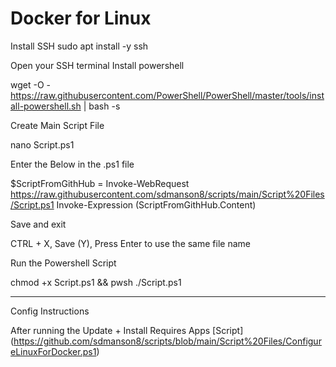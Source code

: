 # Docker for Linux 

Install SSH 
sudo apt install -y ssh

Open your SSH terminal
Install powershell

wget -O - https://raw.githubusercontent.com/PowerShell/PowerShell/master/tools/install-powershell.sh | bash -s

Create Main Script File

nano Script.ps1

Enter the Below in the .ps1 file

$ScriptFromGithHub = Invoke-WebRequest https://raw.githubusercontent.com/sdmanson8/scripts/main/Script%20Files/Script.ps1
Invoke-Expression $($ScriptFromGithHub.Content)

Save and exit

CTRL + X, Save (Y), Press Enter to use the same file name

Run the Powershell Script

chmod +x Script.ps1 && pwsh ./Script.ps1

---------------------------------------------------------

Config Instructions


After running the Update + Install Requires Apps [Script] (https://github.com/sdmanson8/scripts/blob/main/Script%20Files/ConfigureLinuxForDocker.ps1)
